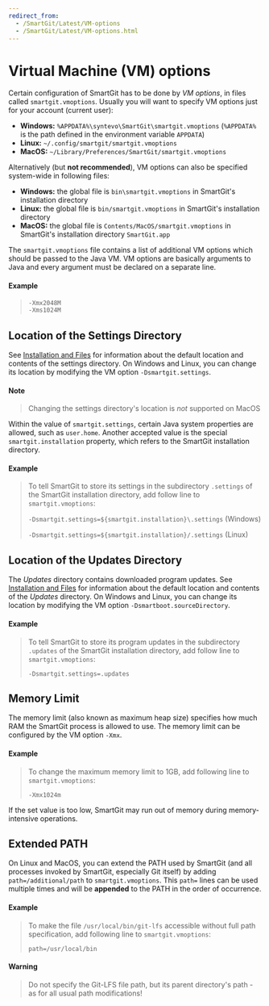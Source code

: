 ```yaml
---
redirect_from:
  - /SmartGit/Latest/VM-options
  - /SmartGit/Latest/VM-options.html
---
```


# Virtual Machine (VM) options

Certain configuration of SmartGit has to be done by *VM options*, in files called `smartgit.vmoptions`. Usually you will want to specify VM options just for your account (current user):

- **Windows:** `%APPDATA%\syntevo\SmartGit\smartgit.vmoptions` (`%APPDATA%` is the path defined in the environment variable `APPDATA`)
- **Linux:** `~/.config/smartgit/smartgit.vmoptions`
- **MacOS:** `~/Library/Preferences/SmartGit/smartgit.vmoptions`

Alternatively (but **not recommended**), VM options can also be specified system-wide in following files:

- **Windows:** the global file is `bin\smartgit.vmoptions` in SmartGit's installation directory
- **Linux:** the global file is `bin/smartgit.vmoptions` in SmartGit's installation directory
- **MacOS:** the global file is `Contents/MacOS/smartgit.vmoptions` in SmartGit's installation directory `SmartGit.app`

The `smartgit.vmoptions` file contains a list of additional VM options which should be passed to the Java VM. VM options are basically arguments to Java and every argument must be declared on a separate line.

#### Example

> ```java
> -Xmx2048M
> -Xms1024M
> ```

## Location of the Settings Directory

See [Installation and Files](../../Installation/Installation-and-Files.md) for information about the default location and contents of the settings directory. On Windows and Linux, you can change its location by modifying the VM option `-Dsmartgit.settings`.

#### Note

> Changing the settings directory's location is *not* supported on MacOS

Within the value of `smartgit.settings`, certain Java system properties are allowed, such as `user.home`. Another accepted value is the special `smartgit.installation` property, which refers to the SmartGit installation directory.

#### Example

> To tell SmartGit to store its settings in the subdirectory `.settings` of the SmartGit installation directory, add follow line to `smartgit.vmoptions`:
>
>`-Dsmartgit.settings=${smartgit.installation}\.settings` (Windows)
>
>`-Dsmartgit.settings=${smartgit.installation}/.settings` (Linux)

## Location of the Updates Directory

The *Updates* directory contains downloaded program updates. See [Installation and Files](../../Installation/Installation-and-Files.md) for information about the default location and contents of the *Updates* directory. On Windows and Linux, you can change its location by modifying the VM option `-Dsmartboot.sourceDirectory`.

#### Example

> To tell SmartGit to store its program updates in the subdirectory `.updates` of the SmartGit installation directory, add follow line to `smartgit.vmoptions`:
>
>`-Dsmartgit.settings=.updates`

## Memory Limit

The memory limit (also known as maximum heap size) specifies how much RAM the SmartGit process is allowed to use. The memory limit can be configured by the VM option `-Xmx`.

#### Example

> To change the maximum memory limit to 1GB, add following line to `smartgit.vmoptions`:
>
>`-Xmx1024m`

If the set value is too low, SmartGit may run out of memory during memory-intensive operations.

## Extended PATH

On Linux and MacOS, you can extend the PATH used by SmartGit (and all processes invoked by SmartGit, especially Git itself) by adding `path=/additional/path` to `smartgit.vmoptions`. This `path=` lines can be used multiple times and will be **appended** to the PATH in the order of occurrence.

#### Example

> To make the file `/usr/local/bin/git-lfs` accessible without full path specification, add following line to `smartgit.vmoptions`:
>
>`path=/usr/local/bin`

#### Warning

> Do not specify the Git-LFS file path, but its parent directory's path - as for all usual path modifications!


